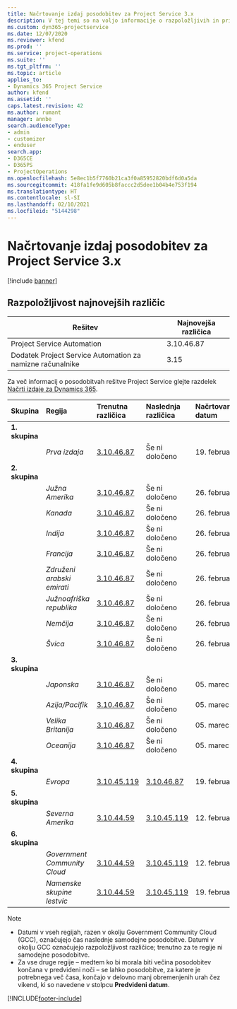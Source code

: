 ```yaml
---
title: Načrtovanje izdaj posodobitev za Project Service 3.x
description: V tej temi so na voljo informacije o razpoložljivih in prihodnjih izdajah rešitve Dynamics 365 Project Service Automation.
ms.custom: dyn365-projectservice
ms.date: 12/07/2020
ms.reviewer: kfend
ms.prod: ''
ms.service: project-operations
ms.suite: ''
ms.tgt_pltfrm: ''
ms.topic: article
applies_to:
- Dynamics 365 Project Service
author: kfend
ms.assetid: ''
caps.latest.revision: 42
ms.author: rumant
manager: annbe
search.audienceType:
- admin
- customizer
- enduser
search.app:
- D365CE
- D365PS
- ProjectOperations
ms.openlocfilehash: 5e8ec1b5f7760b21ca3f0a85952820bdf6d0a5da
ms.sourcegitcommit: 418fa1fe9d605b8faccc2d5dee1b04b4e753f194
ms.translationtype: HT
ms.contentlocale: sl-SI
ms.lasthandoff: 02/10/2021
ms.locfileid: "5144298"
---
```

# <a name="update-release-schedule-for-project-service-3x"></a>Načrtovanje izdaj posodobitev za Project Service 3.x

[!include [banner](../includes/psa-now-project-operations.md)]

## <a name="latest-version-availability"></a>Razpoložljivost najnovejših različic

| Rešitev  | Najnovejša različica |
|-------|----|
| Project Service Automation    | 3.10.46.87 |
| Dodatek Project Service Automation za namizne računalnike                | 3.15          |

Za več informacij o posodobitvah rešitve Project Service glejte razdelek [Načrti izdaje za Dynamics 365](https://docs.microsoft.com/dynamics365/release-plans/). 

| Skupina  | Regija | Trenutna različica | Naslednja različica |  Načrtovan datum
| :---   | :---   | :---   | :---   |:---   |         
|<strong>1. skupina</strong> | |  |  | |
| | <i>Prva izdaja</i> | [3.10.46.87](whats-new-ur-28-5.md) | Še ni določeno | 19. februar 2021
|<strong>2. skupina</strong> | |  |  | |
| | <i>Južna Amerika</i> | [3.10.46.87](whats-new-ur-28-5.md) | Še ni določeno | 26. februar 2021
| | <i>Kanada</i> | [3.10.46.87](whats-new-ur-28-5.md) | Še ni določeno | 26. februar 2021
| | <i>Indija</i> | [3.10.46.87](whats-new-ur-28-5.md) | Še ni določeno | 26. februar 2021
| | <i>Francija</i> | [3.10.46.87](whats-new-ur-28-5.md) | Še ni določeno | 26. februar 2021
| | <i>Združeni arabski emirati</i> | [3.10.46.87](whats-new-ur-28-5.md) | Še ni določeno | 26. februar 2021
| | <i>Južnoafriška republika</i> | [3.10.46.87](whats-new-ur-28-5.md) | Še ni določeno | 26. februar 2021
| | <i>Nemčija</i> | [3.10.46.87](whats-new-ur-28-5.md) | Še ni določeno | 26. februar 2021
| | <i>Švica</i> | [3.10.46.87](whats-new-ur-28-5.md) | Še ni določeno | 26. februar 2021
|<strong>3. skupina</strong> | |  |  | |
| | <i>Japonska</i> | [3.10.46.87](whats-new-ur-28-5.md) | Še ni določeno | 05. marec 2021
| | <i>Azija/Pacifik</i> | [3.10.46.87](whats-new-ur-28-5.md) | Še ni določeno | 05. marec 2021
| | <i>Velika Britanija</i> | [3.10.46.87](whats-new-ur-28-5.md) | Še ni določeno | 05. marec 2021
| | <i>Oceanija</i> | [3.10.46.87](whats-new-ur-28-5.md) | Še ni določeno | 05. marec 2021
|<strong>4. skupina</strong> | |  |  | |
| | <i>Evropa</i> | [3.10.45.119](whats-new-ur-27-5.md) | [3.10.46.87](whats-new-ur-28-5.md) | 19. februar 2021
|<strong>5. skupina</strong> | |  |  | |
| | <i>Severna Amerika</i> | [3.10.44.59](whats-new-ur-26.md) | [3.10.45.119](whats-new-ur-27-5.md) | 12. februar 2021
|<strong>6. skupina</strong> | |  |  | |
| | <i>Government Community Cloud</i> | [3.10.44.59](whats-new-ur-26.md) | [3.10.45.119](whats-new-ur-27-5.md) | 12. februar 2021
| | <i>Namenske skupine lestvic</i> | [3.10.44.59](whats-new-ur-26.md) | [3.10.45.119](whats-new-ur-27-5.md) | 19. februar 2021

>[!Note]
> - Datumi v vseh regijah, razen v okolju Government Community Cloud (GCC), označujejo čas naslednje samodejne posodobitve. Datumi v okolju GCC označujejo razpoložljivost različice; trenutno za te regije ni samodejne posodobitve.
> - Za vse druge regije – medtem ko bi morala biti večina posodobitev končana v predvideni noči – se lahko posodobitve, za katere je potrebnega več časa, končajo v delovno manj obremenjenih urah čez vikend, ki so navedene v stolpcu **Predvideni datum**.


[!INCLUDE[footer-include](../includes/footer-banner.md)]